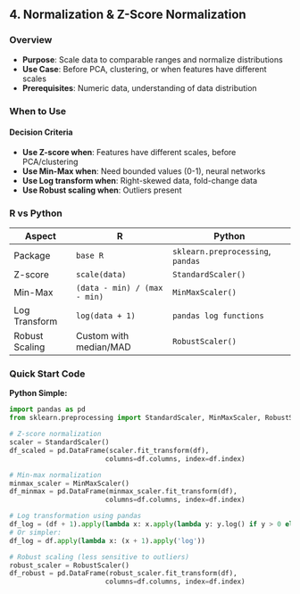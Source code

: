## **4. Normalization & Z-Score Normalization**

### Overview
- **Purpose**: Scale data to comparable ranges and normalize distributions
- **Use Case**: Before PCA, clustering, or when features have different scales
- **Prerequisites**: Numeric data, understanding of data distribution

### When to Use
#### Decision Criteria
- **Use Z-score when**: Features have different scales, before PCA/clustering
- **Use Min-Max when**: Need bounded values (0-1), neural networks
- **Use Log transform when**: Right-skewed data, fold-change data
- **Use Robust scaling when**: Outliers present

### R vs Python

| Aspect | R | Python |
|--------|---|--------|
| Package | `base R` | `sklearn.preprocessing`, `pandas` |
| Z-score | `scale(data)` | `StandardScaler()` |
| Min-Max | `(data - min) / (max - min)` | `MinMaxScaler()` |
| Log Transform | `log(data + 1)` | `pandas log functions` |
| Robust Scaling | Custom with median/MAD | `RobustScaler()` |

### Quick Start Code

**Python Simple:**
```python
import pandas as pd
from sklearn.preprocessing import StandardScaler, MinMaxScaler, RobustScaler

# Z-score normalization
scaler = StandardScaler()
df_scaled = pd.DataFrame(scaler.fit_transform(df), 
                        columns=df.columns, index=df.index)

# Min-max normalization
minmax_scaler = MinMaxScaler()
df_minmax = pd.DataFrame(minmax_scaler.fit_transform(df), 
                        columns=df.columns, index=df.index)

# Log transformation using pandas
df_log = (df + 1).apply(lambda x: x.apply(lambda y: y.log() if y > 0 else 0))
# Or simpler:
df_log = df.apply(lambda x: (x + 1).apply('log'))

# Robust scaling (less sensitive to outliers)
robust_scaler = RobustScaler()
df_robust = pd.DataFrame(robust_scaler.fit_transform(df), 
                        columns=df.columns, index=df.index)
```
